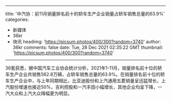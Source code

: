 
---
title: '中汽协：前11月销量排名前十的轿车生产企业销量占轿车销售总量的63.9%'
categories: 
 - 新媒体
 - 36kr
 - 快讯
headimg: 'https://picsum.photos/400/300?random=3740'
author: 36kr
comments: false
date: Tue, 28 Dec 2021 02:35:22 GMT
thumbnail: 'https://picsum.photos/400/300?random=3740'
---

<div>   
36氪获悉，据中国汽车工业协会统计分析，2021年1-11月，销量排名前十位的轿车生产企业共销售562.8万辆，占轿车销售总量的63.9%。在销量排名前十位的轿车生产企业中，与上年同期相比，比亚迪股份和上汽通用五菱销量呈迅猛增长，上汽股份增速也接近50%，吉利控股和一汽丰田小幅增长，其他企业均呈下降，一汽大众和上汽大众降幅更为明显。  
</div>
            